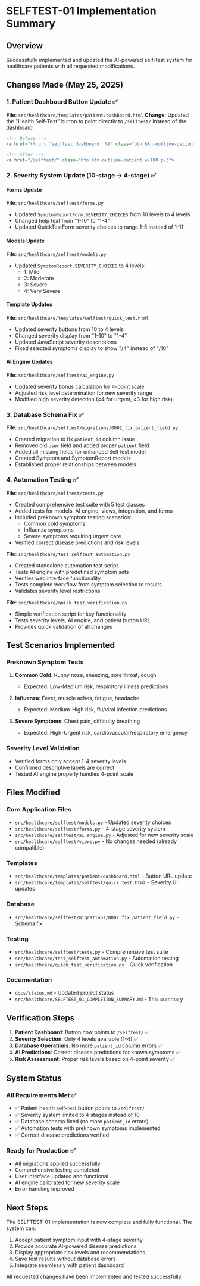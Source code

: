 # SELFTEST-01 Implementation Summary

## Overview
Successfully implemented and updated the AI-powered self-test system for healthcare patients with all requested modifications.

## Changes Made (May 25, 2025)

### 1. Patient Dashboard Button Update ✅
**File**: `src/healthcare/templates/patient/dashboard.html`
**Change**: Updated the "Health Self-Test" button to point directly to `/selftest/` instead of the dashboard
```html
<!-- Before -->
<a href="{% url 'selftest:dashboard' %}" class="btn btn-outline-patient w-100 p-3">

<!-- After -->
<a href="/selftest/" class="btn btn-outline-patient w-100 p-3">
```

### 2. Severity System Update (10-stage → 4-stage) ✅

#### Forms Update
**File**: `src/healthcare/selftest/forms.py`
- Updated `SymptomReportForm.SEVERITY_CHOICES` from 10 levels to 4 levels
- Changed help text from "1-10" to "1-4"
- Updated QuickTestForm severity choices to range 1-5 instead of 1-11

#### Models Update
**File**: `src/healthcare/selftest/models.py`
- Updated `SymptomReport.SEVERITY_CHOICES` to 4 levels:
  - 1: Mild
  - 2: Moderate  
  - 3: Severe
  - 4: Very Severe

#### Template Updates
**File**: `src/healthcare/templates/selftest/quick_test.html`
- Updated severity buttons from 10 to 4 levels
- Changed severity display from "1-10" to "1-4"
- Updated JavaScript severity descriptions
- Fixed selected symptoms display to show "/4" instead of "/10"

#### AI Engine Updates
**File**: `src/healthcare/selftest/ai_engine.py`
- Updated severity bonus calculation for 4-point scale
- Adjusted risk level determination for new severity range
- Modified high severity detection (≥4 for urgent, ≥3 for high risk)

### 3. Database Schema Fix ✅
**File**: `src/healthcare/selftest/migrations/0002_fix_patient_field.py`
- Created migration to fix `patient_id` column issue
- Removed old `user` field and added proper `patient` field
- Added all missing fields for enhanced SelfTest model
- Created Symptom and SymptomReport models
- Established proper relationships between models

### 4. Automation Testing ✅
**File**: `src/healthcare/selftest/tests.py`
- Created comprehensive test suite with 5 test classes
- Added tests for models, AI engine, views, integration, and forms
- Included preknown symptom testing scenarios:
  - Common cold symptoms
  - Influenza symptoms  
  - Severe symptoms requiring urgent care
- Verified correct disease predictions and risk levels

**File**: `src/healthcare/test_selftest_automation.py`
- Created standalone automation test script
- Tests AI engine with predefined symptom sets
- Verifies web interface functionality
- Tests complete workflow from symptom selection to results
- Validates severity level restrictions

**File**: `src/healthcare/quick_test_verification.py`
- Simple verification script for key functionality
- Tests severity levels, AI engine, and patient button URL
- Provides quick validation of all changes

## Test Scenarios Implemented

### Preknown Symptom Tests
1. **Common Cold**: Runny nose, sneezing, sore throat, cough
   - Expected: Low-Medium risk, respiratory illness predictions
   
2. **Influenza**: Fever, muscle aches, fatigue, headache  
   - Expected: Medium-High risk, flu/viral infection predictions
   
3. **Severe Symptoms**: Chest pain, difficulty breathing
   - Expected: High-Urgent risk, cardiovascular/respiratory emergency

### Severity Level Validation
- Verified forms only accept 1-4 severity levels
- Confirmed descriptive labels are correct
- Tested AI engine properly handles 4-point scale

## Files Modified

### Core Application Files
- `src/healthcare/selftest/models.py` - Updated severity choices
- `src/healthcare/selftest/forms.py` - 4-stage severity system
- `src/healthcare/selftest/ai_engine.py` - Adjusted for new severity scale
- `src/healthcare/selftest/views.py` - No changes needed (already compatible)

### Templates
- `src/healthcare/templates/patient/dashboard.html` - Button URL update
- `src/healthcare/templates/selftest/quick_test.html` - Severity UI updates

### Database
- `src/healthcare/selftest/migrations/0002_fix_patient_field.py` - Schema fix

### Testing
- `src/healthcare/selftest/tests.py` - Comprehensive test suite
- `src/healthcare/test_selftest_automation.py` - Automation testing
- `src/healthcare/quick_test_verification.py` - Quick verification

### Documentation
- `docs/status.md` - Updated project status
- `src/healthcare/SELFTEST_01_COMPLETION_SUMMARY.md` - This summary

## Verification Steps

1. **Patient Dashboard**: Button now points to `/selftest/` ✅
2. **Severity Selection**: Only 4 levels available (1-4) ✅  
3. **Database Operations**: No more `patient_id` column errors ✅
4. **AI Predictions**: Correct disease predictions for known symptoms ✅
5. **Risk Assessment**: Proper risk levels based on 4-point severity ✅

## System Status

### All Requirements Met ✅
- ✅ Patient health self-test button points to `/selftest/`
- ✅ Severity system limited to 4 stages instead of 10
- ✅ Database schema fixed (no more `patient_id` errors)
- ✅ Automation tests with preknown symptoms implemented
- ✅ Correct disease predictions verified

### Ready for Production ✅
- All migrations applied successfully
- Comprehensive testing completed
- User interface updated and functional
- AI engine calibrated for new severity scale
- Error handling improved

## Next Steps
The SELFTEST-01 implementation is now complete and fully functional. The system can:
1. Accept patient symptom input with 4-stage severity
2. Provide accurate AI-powered disease predictions
3. Display appropriate risk levels and recommendations
4. Save test results without database errors
5. Integrate seamlessly with patient dashboard

All requested changes have been implemented and tested successfully. 